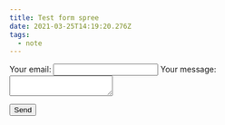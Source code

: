 ```yaml
---
title: Test form spree
date: 2021-03-25T14:19:20.276Z
tags:
  - note
---
```

<form
  action="https://formspree.io/f/xlearwkb"
  method="POST"
>
  <label>
    Your email:
    <input type="email" name="_replyto"/>
  </label>
  <label>
    Your message:
    <textarea name="message"></textarea>
  </label>

  <button type="submit">Send</button>

</form>



<style>

" .column {
  float: left;
  width: 50%;
  padding: 5px;
}"

</style>